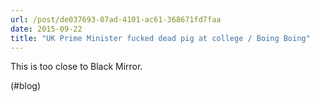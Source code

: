 ```yaml
---
url: /post/de037693-07ad-4101-ac61-368671fd7faa
date: 2015-09-22
title: "UK Prime Minister fucked dead pig at college / Boing Boing"
---
```


This is too close to Black Mirror.



(#blog)